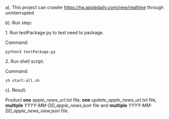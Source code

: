 a). This project can crawler https://tw.appledaily.com/new/realtime through uninterrupted

b). Run step:

1\. Run testPackage.py to test need to package.
  
  Command:
  
    python3 testPackage.py
 
2\. Run shell script.
  
  Command:
 
    sh start-all.sh

c). Result:

Product **one** *apple_news_url.txt* file, **one** *update_apple_news_url.txt* file, **multiple** *YYYY-MM-DD_apple_news.json* file and **multiple** *YYYY-MM-DD_apple_news_view.json* file.
